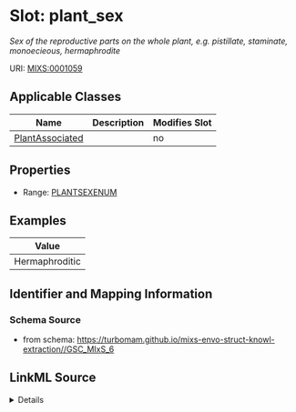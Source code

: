 # Slot: plant_sex


_Sex of the reproductive parts on the whole plant, e.g. pistillate, staminate, monoecieous, hermaphrodite_



URI: [MIXS:0001059](https://w3id.org/mixs/0001059)



<!-- no inheritance hierarchy -->




## Applicable Classes

| Name | Description | Modifies Slot |
| --- | --- | --- |
[PlantAssociated](PlantAssociated.md) |  |  no  |







## Properties

* Range: [PLANTSEXENUM](PLANTSEXENUM.md)






## Examples

| Value |
| --- |
| Hermaphroditic |

## Identifier and Mapping Information







### Schema Source


* from schema: https://turbomam.github.io/mixs-envo-struct-knowl-extraction//GSC_MIxS_6




## LinkML Source

<details>
```yaml
name: plant_sex
description: Sex of the reproductive parts on the whole plant, e.g. pistillate, staminate,
  monoecieous, hermaphrodite
title: plant sex
notes:
- plant
examples:
- value: Hermaphroditic
from_schema: https://turbomam.github.io/mixs-envo-struct-knowl-extraction//GSC_MIxS_6
rank: 1000
slot_uri: MIXS:0001059
multivalued: false
alias: plant_sex
domain_of:
- PlantAssociated
range: PLANT_SEX_ENUM
required: false
recommended: false

```
</details>